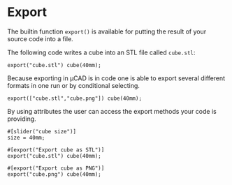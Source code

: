 # Export

The builtin function `export()` is available for putting the result of your source code into a file.

The following code writes a cube into an STL file called `cube.stl`:

```µCAD,export
export("cube.stl") cube(40mm);
```

Because exporting in µCAD is in code one is able to export several different formats in one run or by conditional selecting.

```µCAD,export_multiple
export(["cube.stl","cube.png"]) cube(40mm);
```

By using attributes the user can access the export methods your code is providing.

```µCAD,export_attribute#todo
#[slider("cube size")]
size = 40mm;

#[export("Export cube as STL")]
export("cube.stl") cube(40mm);

#[export("Export cube as PNG")]
export("cube.png") cube(40mm);
```
